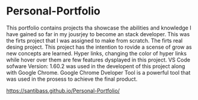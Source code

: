 # Personal-Portfolio
 This portfolio contains projects tha showcase the abilities and knowledge I have gained so far in my jousrjey
 to become an stack developer. This was the firts project that I was assigned to make from scratch. The firts
 real desing project.
This project has the intention to rovide a scense of grow as new concepts are learned. Hyper links, changing the color of 
hyper links while hover over them are few features dysplayed in this project. VS Code sofware Version: 1.60.2 was used in the developent of this
project along with Google Chrome. Google Chrome Dveloper Tool is a powerful tool that was used in the prosess to 
achieve the final product.

https://santibass.github.io/Personal-Portfolio/
